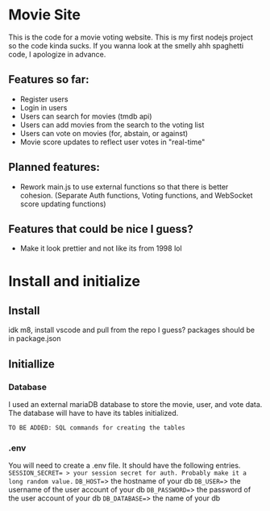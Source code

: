 
# Movie Site
This is the code for a movie voting website.
This is my first nodejs project so the code kinda sucks. If you wanna look at the smelly ahh spaghetti code, I apologize in advance.

## Features so far:
- Register users
- Login in users
- Users can search for movies (tmdb api)
- Users can add movies from the search to the voting list
- Users can vote on movies (for, abstain, or against)
- Movie score updates to reflect user votes in "real-time"

## Planned features:
- Rework main.js to use external functions so that there is better cohesion. (Separate Auth functions, Voting functions, and WebSocket score updating functions)

## Features that could be nice I guess?
- Make it look prettier and not like its from 1998 lol


# Install and initialize

## Install
idk m8, install vscode and pull from the repo I guess? packages should be in package.json

## Initiallize

### Database
I used an external mariaDB database to store the movie, user, and vote data.  The database will have to have its tables initialized.

`TO BE ADDED: SQL commands for creating the tables`

### .env
You will need to create a .env file. It should have the following entries.
`SESSION_SECRET= > your session secret for auth. Probably make it a long random value.`
`DB_HOST=`> the hostname of your db
`DB_USER=`> the username of the user account of your db
`DB_PASSWORD=`> the password of the user account of your db
`DB_DATABASE=`> the name of your db

